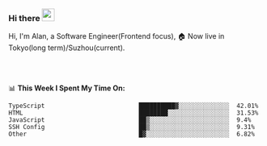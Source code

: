 ### Hi there <img src="https://media.giphy.com/media/hvRJCLFzcasrR4ia7z/giphy.gif" width="25px">

<!-- ![visitors](https://visitor-badge.glitch.me/badge?page_id=dislfyer.dislfyer) -->

Hi, I'm Alan, a Software Engineer(Frontend focus), 🏠 Now live in Tokyo(long term)/Suzhou(current).

<br/>
<br/>

📊 **This Week I Spent My Time On:**


<!--START_SECTION:waka-->

```text
TypeScript                          ██████████▓░░░░░░░░░░░░░░  42.01%
HTML                                ████████░░░░░░░░░░░░░░░░░  31.53%
JavaScript                          ██▒░░░░░░░░░░░░░░░░░░░░░░  9.4%
SSH Config                          ██▒░░░░░░░░░░░░░░░░░░░░░░  9.31%
Other                               █▓░░░░░░░░░░░░░░░░░░░░░░░  6.82%
```

<!--END_SECTION:waka-->

<!--
**About Me:**
 -->
